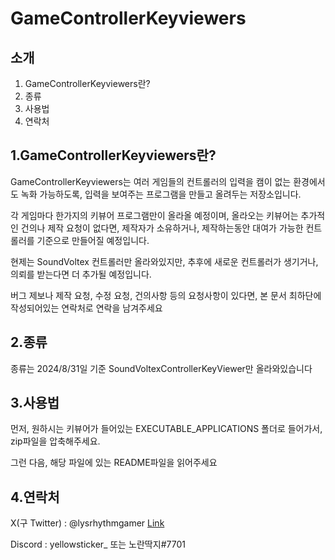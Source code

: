 GameControllerKeyviewers
==
소개
--
1. GameControllerKeyviewers란?
2. 종류
3. 사용법
4. 연락처

1.GameControllerKeyviewers란?
--
GameControllerKeyviewers는 여러 게임들의 컨트롤러의 입력을 캠이 없는 환경에서도 녹화 가능하도록, 입력을 보여주는 프로그램을 만들고 올려두는 저장소입니다.

각 게임마다 한가지의 키뷰어 프로그램만이 올라올 예정이며, 올라오는 키뷰어는 추가적인 건의나 제작 요청이 없다면, 제작자가 소유하거나, 제작하는동안 대여가 가능한 컨트롤러를 기준으로 만들어질 예정입니다. 

현제는 SoundVoltex 컨트롤러만 올라와있지만, 추후에 새로운 컨트롤러가 생기거나, 의뢰를 받는다면 더 추가될 예정입니다.

버그 제보나 제작 요청, 수정 요청, 건의사항 등의 요청사항이 있다면, 본 문서 최하단에 작성되어있는 연락처로 연락을 남겨주세요

2.종류
--
종류는 2024/8/31일 기준 SoundVoltexControllerKeyViewer만 올라와있습니다

3.사용법
--

먼저, 원하시는 키뷰어가 들어있는 EXECUTABLE_APPLICATIONS 폴더로 들어가서, zip파일을 압축해주세요.

그런 다음, 해당 파일에 있는 README파일을 읽어주세요

4.연락처
--
X(구 Twitter) : @lysrhythmgamer [Link](https://x.com/lysrhythmgamer)

Discord : yellowsticker_ 또는 노란딱지#7701
